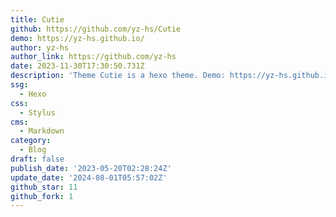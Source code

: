 ```yaml
---
title: Cutie
github: https://github.com/yz-hs/Cutie
demo: https://yz-hs.github.io/
author: yz-hs
author_link: https://github.com/yz-hs
date: 2023-11-30T17:30:50.731Z
description: 'Theme Cutie is a hexo theme. Demo: https://yz-hs.github.io/'
ssg:
  - Hexo
css:
  - Stylus
cms:
  - Markdown
category:
  - Blog
draft: false
publish_date: '2023-05-20T02:28:24Z'
update_date: '2024-08-01T05:57:02Z'
github_star: 11
github_fork: 1
---
```

